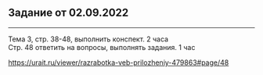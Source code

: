 ## Задание от 02.09.2022
***
Тема 3, стр. 38-48, выполнить конспект. 2 часа  
Стр. 48 ответить на вопросы, выполнять задания. 1 час  

https://urait.ru/viewer/razrabotka-veb-prilozheniy-479863#page/48